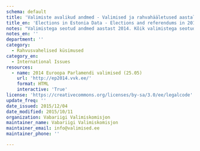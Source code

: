 ```yaml
---
schema: default
title: 'Valimiste avalikud andmed - Valimised ja rahvahääletused aastal 2014'
title_en: 'Elections in Estonia Data - Elections and referendums in 2014'
notes: "Valimistega seotud andmed aastast 2014. Kõik valimistega seotud andmed aastast 1992 kuni viimaste valimisteni on kõigile tasuta kättesaadavad <a href=\"https://www.valimised.ee/et/toimunud-valimiste-arhiiv\">siit</a>."
notes_en: ''
department: ''
category:
  - Rahvusvahelised küsimused
category_en:
  - International Issues
resources:
  - name: 2014 Euroopa Parlamendi valimised (25.05)
    url: 'http://ep2014.vvk.ee/'
    format: HTML
    interactive: 'True'
license: 'https://creativecommons.org/licenses/by-sa/3.0/ee/legalcode'
update_freq: ''
date_issued: 2015/12/04
date_modified: 2015/10/11
organization: Vabariigi Valimiskomisjon
maintainer_name: Vabariigi Valimiskomisjon
maintainer_email: info@valimised.ee
maintainer_phone: ''

---
```

